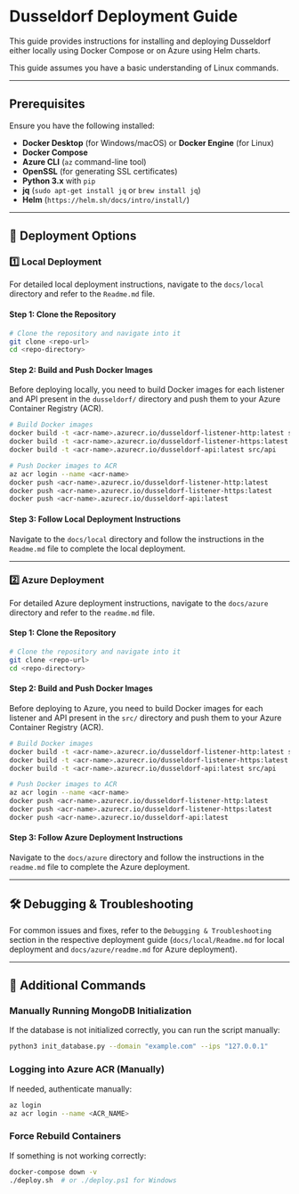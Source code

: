 # **Dusseldorf Deployment Guide**

This guide provides instructions for installing and deploying Dusseldorf either locally 
using Docker Compose or on Azure using Helm charts.  

This guide assumes you have a basic understanding of Linux commands.

---

## **Prerequisites**

Ensure you have the following installed:

- **Docker Desktop** (for Windows/macOS) or **Docker Engine** (for Linux)
- **Docker Compose**
- **Azure CLI** (`az` command-line tool)
- **OpenSSL** (for generating SSL certificates)
- **Python 3.x** with `pip`
- **jq** (`sudo apt-get install jq` or `brew install jq`)
- **Helm** (`https://helm.sh/docs/intro/install/`)

---

## **🚀 Deployment Options**

### **1️⃣ Local Deployment**

For detailed local deployment instructions, navigate to the `docs/local` directory and refer to the `Readme.md` file.

#### **Step 1: Clone the Repository**
```sh
# Clone the repository and navigate into it
git clone <repo-url>
cd <repo-directory>
```

#### **Step 2: Build and Push Docker Images**

Before deploying locally, you need to build Docker images for each listener and API present in the `dusseldorf/` directory and push them to your Azure Container Registry (ACR).

```sh
# Build Docker images
docker build -t <acr-name>.azurecr.io/dusseldorf-listener-http:latest src/listener-http
docker build -t <acr-name>.azurecr.io/dusseldorf-listener-https:latest src/listener-https
docker build -t <acr-name>.azurecr.io/dusseldorf-api:latest src/api

# Push Docker images to ACR
az acr login --name <acr-name>
docker push <acr-name>.azurecr.io/dusseldorf-listener-http:latest
docker push <acr-name>.azurecr.io/dusseldorf-listener-https:latest
docker push <acr-name>.azurecr.io/dusseldorf-api:latest
```

#### **Step 3: Follow Local Deployment Instructions**

Navigate to the `docs/local` directory and follow the instructions in the `Readme.md` file to complete the local deployment.

---

### **2️⃣ Azure Deployment**

For detailed Azure deployment instructions, navigate to the `docs/azure` directory and refer to the `readme.md` file.

#### **Step 1: Clone the Repository**
```sh
# Clone the repository and navigate into it
git clone <repo-url>
cd <repo-directory>
```

#### **Step 2: Build and Push Docker Images**

Before deploying to Azure, you need to build Docker images for each listener and API present in the `src/` directory and push them to your Azure Container Registry (ACR).

```sh
# Build Docker images
docker build -t <acr-name>.azurecr.io/dusseldorf-listener-http:latest src/listener-http
docker build -t <acr-name>.azurecr.io/dusseldorf-listener-https:latest src/listener-https
docker build -t <acr-name>.azurecr.io/dusseldorf-api:latest src/api

# Push Docker images to ACR
az acr login --name <acr-name>
docker push <acr-name>.azurecr.io/dusseldorf-listener-http:latest
docker push <acr-name>.azurecr.io/dusseldorf-listener-https:latest
docker push <acr-name>.azurecr.io/dusseldorf-api:latest
```

#### **Step 3: Follow Azure Deployment Instructions**

Navigate to the `docs/azure` directory and follow the instructions in the `readme.md` file to complete the Azure deployment.

---

## **🛠 Debugging & Troubleshooting**

For common issues and fixes, refer to the `Debugging & Troubleshooting` section in the respective deployment guide (`docs/local/Readme.md` for local deployment and `docs/azure/readme.md` for Azure deployment).

---

## **📖 Additional Commands**

### **Manually Running MongoDB Initialization**
If the database is not initialized correctly, you can run the script manually:
```sh
python3 init_database.py --domain "example.com" --ips "127.0.0.1"
```

### **Logging into Azure ACR (Manually)**
If needed, authenticate manually:
```sh
az login
az acr login --name <ACR_NAME>
```

### **Force Rebuild Containers**
If something is not working correctly:
```sh
docker-compose down -v
./deploy.sh  # or ./deploy.ps1 for Windows
```